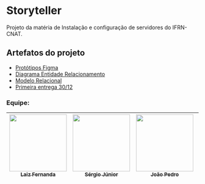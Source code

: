 # Storyteller
Projeto da matéria de Instalação e configuração de servidores do IFRN-CNAT. 

## Artefatos do projeto

* [Protótipos Figma](https://www.figma.com/file/cRp3odKwzIzW4aqHZyQJCD/Storyteller?node-id=0%3A1&t=1O6GvpAgPHAtru1N-0)
* [Diagrama Entidade Relacionamento](./docs/diagramaER.png)
* [Modelo Relacional](./docs/modeloRelacional.png)
* [Primeira entrega 30/12](https://www.youtube.com/watch?v=gDhJPP6JTYI)

### Equipe:

| [<img src="https://avatars.githubusercontent.com/u/82954279?v=4" width=150><br><sub>Laiz Fernanda</sub>](https://https://github.com/laiz234) |  [<img src="https://avatars.githubusercontent.com/u/87080817?v=4" width=150><br><sub>Sérgio Júnior</sub>](https://github.com/JrSergio00) | [<img src="https://avatars.githubusercontent.com/u/77846057?v=4" width=150><br><sub>João Pedro</sub>](https://github.com/JoaoPFranca) | [<img src="https://avatars.githubusercontent.com/u/79152916?v=4" width=150><br><sub>João Lucas</sub>](https://github.com/JoaoLucasVictor1504) | [<img src="https://avatars.githubusercontent.com/u/79101524?v=4" width=150><br><sub>Hélio Filho</sub>](https://github.com/helio-filho99) | [<img src="https://avatars.githubusercontent.com/u/79124601?v=4" width=150><br><sub>Thiago Antone</sub>](https://github.com/Thiaguinho123) | 
| :---: | :---: | :---: | :---: | :---: | :---: |

